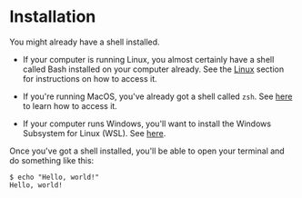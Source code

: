 # Installation

You might already have a shell installed.

+ If your computer is running Linux, you almost certainly have a shell called Bash installed on your
  computer already. See the [Linux](./linux.html) section for instructions on how
  to access it.

+ If you're running MacOS, you've already got a shell called `zsh`. See
  [here](./macos.html) to learn how to access it.

+ If your computer runs Windows, you'll want to install the Windows Subsystem
  for Linux (WSL). See [here](./windows.html).

Once you've got a shell installed, you'll be able to open your terminal and do
something like this:

```shell
$ echo "Hello, world!"
Hello, world!
```
